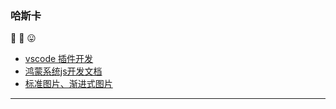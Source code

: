 ### 哈斯卡
:tada: :100: :stuck_out_tongue:

- [vscode 插件开发](https://code.visualstudio.com/api/get-started/your-first-extension)
- [鸿蒙系统js开发文档](https://developer.harmonyos.com/cn/docs/documentation/js-framework-file-0000000000611396)
- [标准图片、渐进式图片](https://segmentfault.com/a/1190000019231550)












































------

